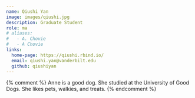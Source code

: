 ```yaml
---
name: Qiushi Yan
image: images/qiushi.jpg
description: Graduate Student
role: ma
# aliases:
#   - A. Chovie
#   - A Chovie
links:
  home-page: https://qiushi.rbind.io/
  email: qiushi.yan@vanderbilt.edu
  github: qiushiyan
---
```


{% comment %}
Anne is a good dog.
She studied at the University of Good Dogs.
She likes pets, walkies, and treats.
{% endcomment %}
